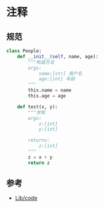 # 注释

## 规范

```python
class People:
    def __init__(self, name, age):
        """构造方法
        args:
            name:[str] 用户名
            age:[int] 年龄
        """
        this.name = name
        this.age = age

    def test(x, y):
        """求和
        args:
            x:[int]
            y:[int]

        returns:
            z:[int]
        """
        z = x + y
        return z
```

## 参考

* [Lib/code](https://github.com/python/cpython/blob/master/Lib/code.py)